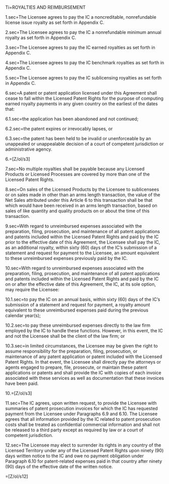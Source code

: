 Ti=ROYALTIES AND REIMBURSEMENT

1.sec=The Licensee agrees to pay the IC a noncreditable, nonrefundable license issue royalty as set forth in Appendix C.

2.sec=The Licensee agrees to pay the IC a nonrefundable minimum annual royalty as set forth in Appendix C.

3.sec=The Licensee agrees to pay the IC earned royalties as set forth in Appendix C.

4.sec=The Licensee agrees to pay the IC benchmark royalties as set forth in Appendix C.

5.sec=The Licensee agrees to pay the IC sublicensing royalties as set forth in Appendix C.

6.sec=A patent or patent application licensed under this Agreement shall cease to fall within the Licensed Patent Rights for the purpose of computing earned royalty payments in any given country on the earliest of the dates that:

6.1.sec=the application has been abandoned and not continued;

6.2.sec=the patent expires or irrevocably lapses, or

6.3.sec=the patent has been held to be invalid or unenforceable by an unappealed or unappealable decision of a court of competent jurisdiction or administrative agency.

6.=[Z/ol/s3]

7.sec=No multiple royalties shall be payable because any Licensed Products or Licensed Processes are covered by more than one of the Licensed Patent Rights.

8.sec=On sales of the Licensed Products by the Licensee to sublicensees or on sales made in other than an arms length transaction, the value of the Net Sales attributed under this Article 6 to this transaction shall be that which would have been received in an arms length transaction, based on sales of like quantity and quality products on or about the time of this transaction.

9.sec=With regard to unreimbursed expenses associated with the preparation, filing, prosecution, and maintenance of all patent applications and patents included within the Licensed Patent Rights and paid by the IC prior to the effective date of this Agreement, the Licensee shall pay the IC, as an additional royalty, within sixty (60) days of the IC’s submission of a statement and request for payment to the Licensee, an amount equivalent to these unreimbursed expenses previously paid by the IC.

10.sec=With regard to unreimbursed expenses associated with the preparation, filing, prosecution, and maintenance of all patent applications and patents included within the Licensed Patent Rights and paid by the IC on or after the effective date of this Agreement, the IC, at its sole option, may require the Licensee:

10.1.sec=to pay the IC on an annual basis, within sixty (60) days of the IC’s submission of a statement and request for payment, a royalty amount equivalent to these unreimbursed expenses paid during the previous calendar year(s);

10.2.sec=to pay these unreimbursed expenses directly to the law firm employed by the IC to handle these functions.  However, in this event, the IC and not the Licensee shall be the client of the law firm; or

10.3.sec=in limited circumstances, the Licensee may be given the right to assume responsibility for the preparation, filing, prosecution, or maintenance of any patent application or patent included with the Licensed Patent Rights.  In that event, the Licensee shall directly pay the attorneys or agents engaged to prepare, file, prosecute, or maintain these patent applications or patents and shall provide the IC with copies of each invoice associated with these services as well as documentation that these invoices have been paid.

10.=[Z/ol/s3]

11.sec=The IC agrees, upon written request, to provide the Licensee with summaries of patent prosecution invoices for which the IC has requested payment from the Licensee under Paragraphs 6.9 and 6.10.  The Licensee agrees that all information provided by the IC related to patent prosecution costs shall be treated as confidential commercial information and shall not be released to a third party except as required by law or a court of competent jurisdiction.

12.sec=The Licensee may elect to surrender its rights in any country of the Licensed Territory under any of the Licensed Patent Rights upon ninety (90) days written notice to the IC and owe no payment obligation under Paragraph 6.10 for patent-related expenses paid in that country after ninety (90) days of the effective date of the written notice.

=[Z/ol/s12]
